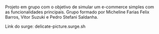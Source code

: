 Projeto em grupo com o objetivo de simular um e-commerce simples com as funcionalidades principais. 
Grupo formado por Micheline Farias Felix Barros, Vitor Suzuki e Pedro Stefani Saldanha.

Link do surge:
delicate-picture.surge.sh

